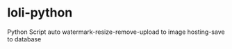 # loli-python
Python Script   auto watermark-resize-remove-upload to image hosting-save to database
